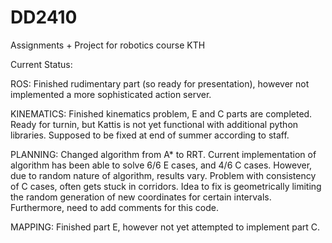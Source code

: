 # DD2410
Assignments + Project for robotics course KTH

Current Status:

ROS: Finished rudimentary part (so ready for presentation), however not implemented a more sophisticated action server. 

KINEMATICS: Finished kinematics problem, E and C parts are completed. Ready for turnin, but Kattis is not yet functional with additional python libraries. Supposed to be fixed at end of summer according to staff.

PLANNING: Changed algorithm from A* to RRT. Current implementation of algorithm has been able to solve 6/6 E cases, and 4/6 C cases. However, due to random nature of algorithm, results vary. Problem with consistency of C cases, often gets stuck in corridors. Idea to fix is geometrically limiting the random generation of new coordinates for certain intervals. Furthermore, need to add comments for this code.

MAPPING: Finished part E, however not yet attempted to implement part C.

